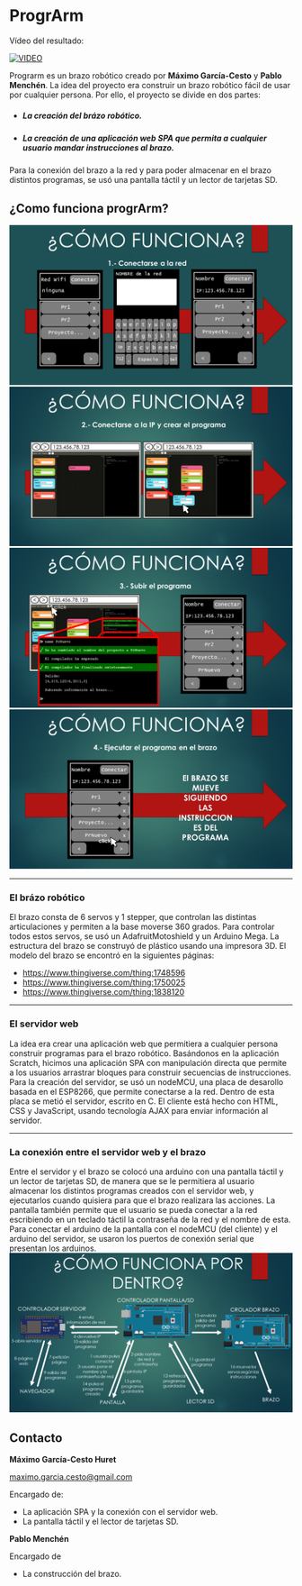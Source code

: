 
# ProgrArm

Vídeo del resultado:

[![VIDEO](https://img.youtube.com/vi/-UbCkGc3Uh8/0.jpg)](https://youtu.be/-UbCkGc3Uh8)


Prograrm es un brazo robótico creado por **Máximo García-Cesto** y **Pablo Menchén**.
La idea del proyecto era construir un brazo robótico fácil de usar por cualquier persona.
Por ello, el proyecto se divide en dos partes:
- ##### La creación del brázo robótico.
- ##### La creación de una aplicación web SPA que permita a cualquier usuario mandar instrucciones al brazo.
Para la conexión del brazo a la red y para poder almacenar en el brazo distintos programas, se usó una pantalla táctil y un lector de tarjetas SD.

## ¿Como funciona progrArm?
![Cómo funciona 1](/readmeFiles/Diapositiva2.PNG)
![Cómo funciona 2](/readmeFiles/Diapositiva3.PNG)
![Cómo funciona 3](/readmeFiles/Diapositiva4.PNG)
![Cómo funciona 4](/readmeFiles/Diapositiva5.PNG)


------------

### El brázo robótico
El brazo consta de 6 servos y 1 stepper, que controlan las distintas articulaciones y permiten a la base moverse 360 grados.
Para controlar todos estos servos, se usó un AdafruitMotoshield y un Arduino Mega.
La estructura del brazo se construyó de plástico usando una impresora 3D.
El modelo del brazo se encontró en la siguientes páginas: 
- https://www.thingiverse.com/thing:1748596
- https://www.thingiverse.com/thing:1750025
- https://www.thingiverse.com/thing:1838120

------------

### El servidor web
La idea era crear una aplicación web que permitiera a cualquier persona construir programas para el brazo robótico. Basándonos en la aplicación Scratch, hicimos una aplicación SPA con manipulación directa que permite a los usuarios arrastrar bloques para construir secuencias de instrucciones.
Para la creación del servidor, se usó un nodeMCU, una placa de desarollo basada en el ESP8266, que permite conectarse a la red.
Dentro de esta placa se metió el servidor, escrito en C.
El cliente está hecho con HTML, CSS y JavaScript, usando tecnología AJAX para enviar información al servidor.

------------

### La conexión entre el servidor web y el brazo
Entre el servidor y el brazo se colocó una arduino con una pantalla táctil y un lector de tarjetas SD, de manera que se le permitiera al usuario almacenar los distintos programas creados con el servidor web, y ejecutarlos cuando quisiera para que el brazo realizara las acciones.
La pantalla también permite que el usuario se pueda conectar a la red escribiendo en un teclado táctil la contraseña de la red y el nombre de esta.
Para conectar el arduino de la pantalla con el nodeMCU (del cliente) y el arduino del servidor, se usaron los puertos de conexión serial que presentan los arduinos.
![enter image description here](/readmeFiles/Diapositiva8.PNG)
## Contacto
**Máximo García-Cesto Huret** 

 maximo.garcia.cesto@gmail.com
 
Encargado de:
 - La aplicación SPA y la conexión con el servidor web.
 - La pantalla táctil y el lector de tarjetas SD.


**Pablo Menchén**

Encargado de 
 - La construcción del brazo.

